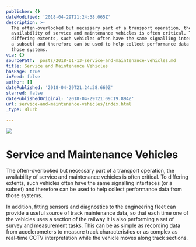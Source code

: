 ```yaml
---
publisher: {}
dateModified: '2018-04-29T21:24:38.065Z'
description: >-
  The often-overlooked but necessary part of a transport operation, the
  availability of service and maintenance vehicles is often critical. To
  differing extents, such vehicles often have the same signalling interfaces (or
  a subset) and therefore can be used to help collect performance data from
  those systems. 
via: {}
sourcePath: _posts/2018-01-13-service-and-maintenance-vehicles.md
title: Service and Maintenance Vehicles
hasPage: true
inFeed: false
author: []
datePublished: '2018-04-29T21:24:38.669Z'
starred: false
datePublishedOriginal: '2018-04-29T21:09:19.894Z'
url: service-and-maintenance-vehicles/index.html
_type: Blurb

---
```

![](https://the-grid-user-content.s3-us-west-2.amazonaws.com/5ef489c0-b5ac-4de1-b53c-b270ed7b17c3.jpg)

# Service and Maintenance Vehicles

The often-overlooked but necessary part of a transport operation, the availability of service and maintenance vehicles is often critical. To differing extents, such vehicles often have the same signalling interfaces (or a subset) and therefore can be used to help collect performance data from those systems. 

In addition, fitting sensors and diagnostics to the engineering fleet can provide a useful source of track maintenance data, so that each time one of the vehicles uses a section of the railway it is also performing a set of survey and measurement tasks. This can be as simple as recording data from accelerometers to measure track characteristics or as complex as real-time CCTV interpretation while the vehicle moves along track sections.